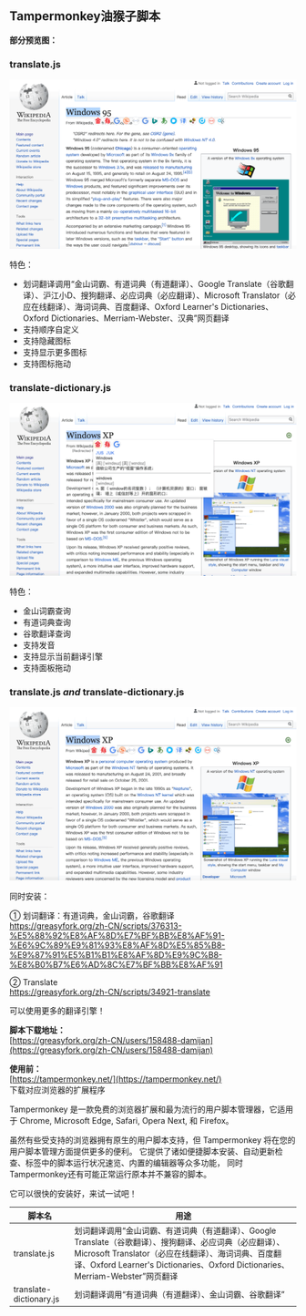 ## Tampermonkey油猴子脚本

**部分预览图：**

### translate.js

![translate](translate/translate.png)

特色：  
* 划词翻译调用“金山词霸、有道词典（有道翻译）、Google Translate（谷歌翻译）、沪江小D、搜狗翻译、必应词典（必应翻译）、Microsoft Translator（必应在线翻译）、海词词典、百度翻译、Oxford Learner's Dictionaries、Oxford Dictionaries、Merriam-Webster、汉典”网页翻译
* 支持顺序自定义
* 支持隐藏图标
* 支持显示更多图标
* 支持图标拖动

### translate-dictionary.js

![translate-dictionary.png](translate/translate-dictionary.png)

特色：  
* 金山词霸查询
* 有道词典查询
* 谷歌翻译查询
* 支持发音
* 支持显示当前翻译引擎
* 支持面板拖动

### translate.js *and* translate-dictionary.js

![translate-bundle.png](translate/translate-bundle.png)

同时安装：

① 划词翻译：有道词典，金山词霸，谷歌翻译  
https://greasyfork.org/zh-CN/scripts/376313-%E5%88%92%E8%AF%8D%E7%BF%BB%E8%AF%91-%E6%9C%89%E9%81%93%E8%AF%8D%E5%85%B8-%E9%87%91%E5%B1%B1%E8%AF%8D%E9%9C%B8-%E8%B0%B7%E6%AD%8C%E7%BF%BB%E8%AF%91

② Translate  
https://greasyfork.org/zh-CN/scripts/34921-translate

可以使用更多的翻译引擎！

**脚本下载地址：**  
[https://greasyfork.org/zh-CN/users/158488-damijan](https://greasyfork.org/zh-CN/users/158488-damijan)

**使用前：**  
[https://tampermonkey.net/](https://tampermonkey.net/)  
下载对应浏览器的扩展程序

Tampermonkey 是一款免费的浏览器扩展和最为流行的用户脚本管理器，它适用于 Chrome, Microsoft Edge, Safari, Opera Next, 和 Firefox。

虽然有些受支持的浏览器拥有原生的用户脚本支持，但 Tampermonkey 将在您的用户脚本管理方面提供更多的便利。 它提供了诸如便捷脚本安装、自动更新检查、标签中的脚本运行状况速览、内置的编辑器等众多功能， 同时Tampermonkey还有可能正常运行原本并不兼容的脚本。

它可以很快的安装好，来试一试吧！

脚本名 | 用途
-|-
translate.js|划词翻译调用“金山词霸、有道词典（有道翻译）、Google Translate（谷歌翻译）、搜狗翻译、必应词典（必应翻译）、Microsoft Translator（必应在线翻译）、海词词典、百度翻译、Oxford Learner's Dictionaries、Oxford Dictionaries、Merriam-Webster”网页翻译
translate-dictionary.js|划词翻译调用“有道词典（有道翻译）、金山词霸、谷歌翻译”
